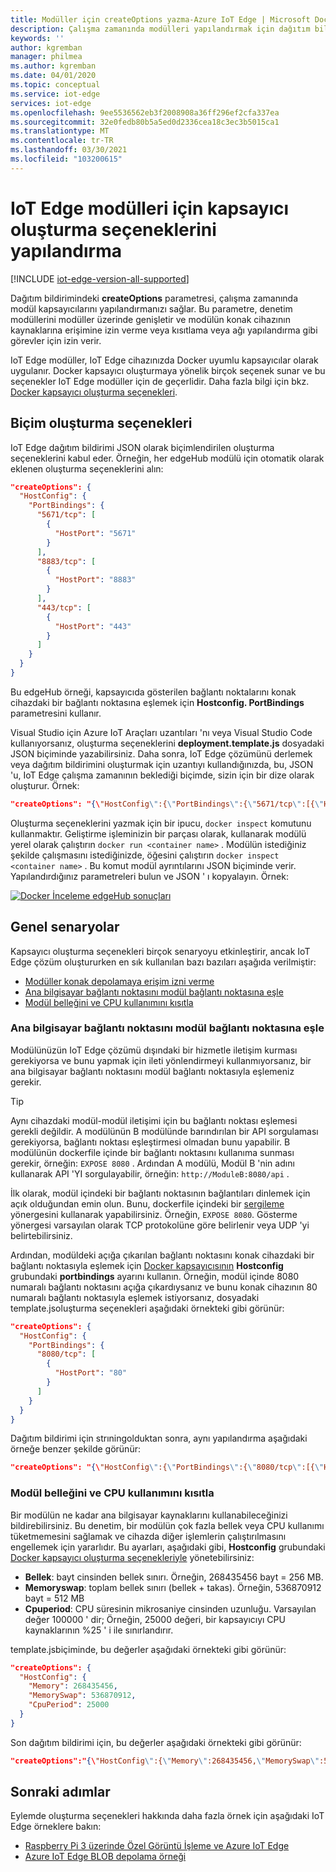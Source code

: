```yaml
---
title: Modüller için createOptions yazma-Azure IoT Edge | Microsoft Docs
description: Çalışma zamanında modülleri yapılandırmak için dağıtım bildiriminde createOptions kullanma
keywords: ''
author: kgremban
manager: philmea
ms.author: kgremban
ms.date: 04/01/2020
ms.topic: conceptual
ms.service: iot-edge
services: iot-edge
ms.openlocfilehash: 9ee5536562eb3f2008908a36ff296ef2cfa337ea
ms.sourcegitcommit: 32e0fedb80b5a5ed0d2336cea18c3ec3b5015ca1
ms.translationtype: MT
ms.contentlocale: tr-TR
ms.lasthandoff: 03/30/2021
ms.locfileid: "103200615"
---
```

# <a name="how-to-configure-container-create-options-for-iot-edge-modules"></a>IoT Edge modülleri için kapsayıcı oluşturma seçeneklerini yapılandırma

[!INCLUDE [iot-edge-version-all-supported](../../includes/iot-edge-version-all-supported.md)]

Dağıtım bildirimindeki **createOptions** parametresi, çalışma zamanında modül kapsayıcılarını yapılandırmanızı sağlar. Bu parametre, denetim modüllerini modüller üzerinde genişletir ve modülün konak cihazının kaynaklarına erişimine izin verme veya kısıtlama veya ağı yapılandırma gibi görevler için izin verir.

IoT Edge modüller, IoT Edge cihazınızda Docker uyumlu kapsayıcılar olarak uygulanır. Docker kapsayıcı oluşturmaya yönelik birçok seçenek sunar ve bu seçenekler IoT Edge modüller için de geçerlidir. Daha fazla bilgi için bkz. [Docker kapsayıcı oluşturma seçenekleri](https://docs.docker.com/engine/api/v1.32/#operation/ContainerCreate).

## <a name="format-create-options"></a>Biçim oluşturma seçenekleri

IoT Edge dağıtım bildirimi JSON olarak biçimlendirilen oluşturma seçeneklerini kabul eder. Örneğin, her edgeHub modülü için otomatik olarak eklenen oluşturma seçeneklerini alın:

```json
"createOptions": {
  "HostConfig": {
    "PortBindings": {
      "5671/tcp": [
        {
          "HostPort": "5671"
        }
      ],
      "8883/tcp": [
        {
          "HostPort": "8883"
        }
      ],
      "443/tcp": [
        {
          "HostPort": "443"
        }
      ]
    }
  }
}
```

Bu edgeHub örneği, kapsayıcıda gösterilen bağlantı noktalarını konak cihazdaki bir bağlantı noktasına eşlemek için **Hostconfig. PortBindings** parametresini kullanır.

Visual Studio için Azure IoT Araçları uzantıları 'nı veya Visual Studio Code kullanıyorsanız, oluşturma seçeneklerini **deployment.template.js** dosyadaki JSON biçiminde yazabilirsiniz. Daha sonra, IoT Edge çözümünü derlemek veya dağıtım bildirimini oluşturmak için uzantıyı kullandığınızda, bu, JSON 'u, IoT Edge çalışma zamanının beklediği biçimde, sizin için bir dize olarak oluşturur. Örnek:

```json
"createOptions": "{\"HostConfig\":{\"PortBindings\":{\"5671/tcp\":[{\"HostPort\":\"5671\"}],\"8883/tcp\":[{\"HostPort\":\"8883\"}],\"443/tcp\":[{\"HostPort\":\"443\"}]}}}"
```

Oluşturma seçeneklerini yazmak için bir ipucu, `docker inspect` komutunu kullanmaktır. Geliştirme işleminizin bir parçası olarak, kullanarak modülü yerel olarak çalıştırın `docker run <container name>` . Modülün istediğiniz şekilde çalışmasını istediğinizde, öğesini çalıştırın `docker inspect <container name>` . Bu komut modül ayrıntılarını JSON biçiminde verir. Yapılandırdığınız parametreleri bulun ve JSON ' ı kopyalayın. Örnek:

[![Docker İnceleme edgeHub sonuçları](./media/how-to-use-create-options/docker-inspect-edgehub-inline-and-expanded.png)](./media/how-to-use-create-options/docker-inspect-edgehub-inline-and-expanded.png#lightbox)

## <a name="common-scenarios"></a>Genel senaryolar

Kapsayıcı oluşturma seçenekleri birçok senaryoyu etkinleştirir, ancak IoT Edge çözüm oluştururken en sık kullanılan bazı bazıları aşağıda verilmiştir:

* [Modüller konak depolamaya erişim izni verme](how-to-access-host-storage-from-module.md)
* [Ana bilgisayar bağlantı noktasını modül bağlantı noktasına eşle](#map-host-port-to-module-port)
* [Modül belleğini ve CPU kullanımını kısıtla](#restrict-module-memory-and-cpu-usage)

### <a name="map-host-port-to-module-port"></a>Ana bilgisayar bağlantı noktasını modül bağlantı noktasına eşle

Modülünüzün IoT Edge çözümü dışındaki bir hizmetle iletişim kurması gerekiyorsa ve bunu yapmak için ileti yönlendirmeyi kullanmıyorsanız, bir ana bilgisayar bağlantı noktasını modül bağlantı noktasıyla eşlemeniz gerekir.

>[!TIP]
>Aynı cihazdaki modül-modül iletişimi için bu bağlantı noktası eşlemesi gerekli değildir. A modülünün B modülünde barındırılan bir API sorgulaması gerekiyorsa, bağlantı noktası eşleştirmesi olmadan bunu yapabilir. B modülünün dockerfile içinde bir bağlantı noktasını kullanıma sunması gerekir, örneğin: `EXPOSE 8080` . Ardından A modülü, Modül B 'nin adını kullanarak API 'YI sorgulayabilir, örneğin: `http://ModuleB:8080/api` .

İlk olarak, modül içindeki bir bağlantı noktasının bağlantıları dinlemek için açık olduğundan emin olun. Bunu, dockerfile içindeki bir [sergileme](https://docs.docker.com/engine/reference/builder/#expose) yönergesini kullanarak yapabilirsiniz. Örneğin, `EXPOSE 8080`. Gösterme yönergesi varsayılan olarak TCP protokolüne göre belirlenir veya UDP 'yi belirtebilirsiniz.

Ardından, modüldeki açığa çıkarılan bağlantı noktasını konak cihazdaki bir bağlantı noktasıyla eşlemek için [Docker kapsayıcısının](https://docs.docker.com/engine/api/v1.32/#operation/ContainerCreate) **Hostconfig** grubundaki **portbindings** ayarını kullanın. Örneğin, modül içinde 8080 numaralı bağlantı noktasını açığa çıkardıysanız ve bunu konak cihazının 80 numaralı bağlantı noktasıyla eşlemek istiyorsanız, dosyadaki template.jsoluşturma seçenekleri aşağıdaki örnekteki gibi görünür:

```json
"createOptions": {
  "HostConfig": {
    "PortBindings": {
      "8080/tcp": [
        {
          "HostPort": "80"
        }
      ]
    }
  }
}
```

Dağıtım bildirimi için strıningolduktan sonra, aynı yapılandırma aşağıdaki örneğe benzer şekilde görünür:

```json
"createOptions": "{\"HostConfig\":{\"PortBindings\":{\"8080/tcp\":[{\"HostPort\":\"80\"}]}}}"
```

### <a name="restrict-module-memory-and-cpu-usage"></a>Modül belleğini ve CPU kullanımını kısıtla

Bir modülün ne kadar ana bilgisayar kaynaklarını kullanabileceğinizi bildirebilirsiniz. Bu denetim, bir modülün çok fazla bellek veya CPU kullanımı tüketmemesini sağlamak ve cihazda diğer işlemlerin çalıştırılmasını engellemek için yararlıdır. Bu ayarları, aşağıdaki gibi, **Hostconfig** grubundaki [Docker kapsayıcı oluşturma seçenekleriyle](https://docs.docker.com/engine/api/v1.32/#operation/ContainerCreate) yönetebilirsiniz:

* **Bellek**: bayt cinsinden bellek sınırı. Örneğin, 268435456 bayt = 256 MB.
* **Memoryswap**: toplam bellek sınırı (bellek + takas). Örneğin, 536870912 bayt = 512 MB
* **Cpuperiod**: CPU süresinin mikrosaniye cinsinden uzunluğu. Varsayılan değer 100000 ' dir; Örneğin, 25000 değeri, bir kapsayıcıyı CPU kaynaklarının %25 ' i ile sınırlandırır.

template.jsbiçiminde, bu değerler aşağıdaki örnekteki gibi görünür:

```json
"createOptions": {
  "HostConfig": {
    "Memory": 268435456,
    "MemorySwap": 536870912,
    "CpuPeriod": 25000
  }
}
```

Son dağıtım bildirimi için, bu değerler aşağıdaki örnekteki gibi görünür:

```json
"createOptions":"{\"HostConfig\":{\"Memory\":268435456,\"MemorySwap\":536870912,\"CpuPeriod\":25000}}"
```

## <a name="next-steps"></a>Sonraki adımlar

Eylemde oluşturma seçenekleri hakkında daha fazla örnek için aşağıdaki IoT Edge örneklere bakın:

* [Raspberry Pi 3 üzerinde Özel Görüntü İşleme ve Azure IoT Edge](https://github.com/Azure-Samples/custom-vision-service-iot-edge-raspberry-pi)
* [Azure IoT Edge BLOB depolama örneği](https://github.com/Azure-Samples/azure-iotedge-blobstorage-sample)
